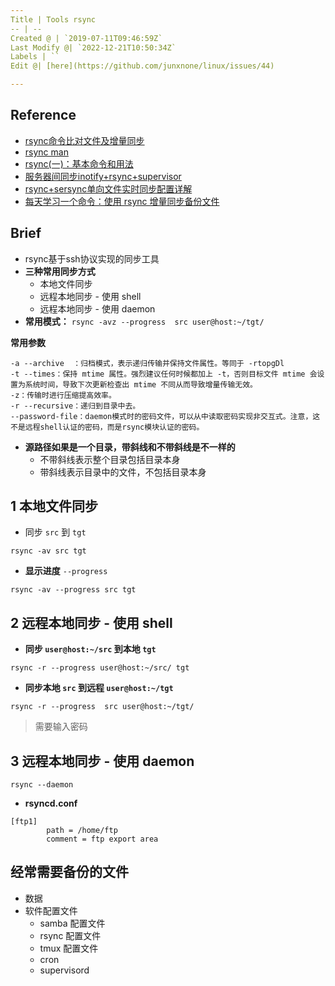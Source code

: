```yaml
---
Title | Tools rsync
-- | --
Created @ | `2019-07-11T09:46:59Z`
Last Modify @| `2022-12-21T10:50:34Z`
Labels | ``
Edit @| [here](https://github.com/junxnone/linux/issues/44)

---
```

## Reference
- [rsync命令比对文件及增量同步](https://www.cnblogs.com/keithtt/p/7293733.html)
- [rsync man](https://www.cnblogs.com/f-ck-need-u/p/7221713.html) 
- [rsync(一)：基本命令和用法](https://www.cnblogs.com/f-ck-need-u/p/7220009.html)
- [服务器间同步inotify+rsync+supervisor](https://blog.csdn.net/liy819/article/details/52125769)
- [rsync+sersync单向文件实时同步配置详解](http://www.madown.com/2017/05/10/47/)
- [每天学习一个命令：使用 rsync 增量同步备份文件 ](https://einverne.github.io/post/2017/07/rsync-introduction.html)
 
## Brief
- rsync基于ssh协议实现的同步工具
- **三种常用同步方式**
  - 本地文件同步
  - 远程本地同步 - 使用 shell
  - 远程本地同步 - 使用 daemon
- **常用模式：** `rsync -avz --progress  src user@host:~/tgt/`

**常用参数**
```
-a --archive  ：归档模式，表示递归传输并保持文件属性。等同于 -rtopgDl
-t --times：保持 mtime 属性。强烈建议任何时候都加上 -t，否则目标文件 mtime 会设置为系统时间，导致下次更新检查出 mtime 不同从而导致增量传输无效。
-z：传输时进行压缩提高效率。
-r --recursive：递归到目录中去。
--password-file：daemon模式时的密码文件，可以从中读取密码实现非交互式。注意，这不是远程shell认证的密码，而是rsync模块认证的密码。
```

- **源路径如果是一个目录，带斜线和不带斜线是不一样的**
  - 不带斜线表示整个目录包括目录本身
  - 带斜线表示目录中的文件，不包括目录本身


## 1 本地文件同步
- 同步 `src` 到 `tgt`

```
rsync -av src tgt
```

- **显示进度** `--progress`

```
rsync -av --progress src tgt
```

## 2 远程本地同步 - 使用 shell
- **同步 `user@host:~/src` 到本地 `tgt`**

```
rsync -r --progress user@host:~/src/ tgt
```

- **同步本地 `src` 到远程 `user@host:~/tgt`**

```
rsync -r --progress  src user@host:~/tgt/
```
> 需要输入密码

## 3 远程本地同步 - 使用 daemon

```
rsync --daemon
```

- **rsyncd.conf**

```
[ftp1]
        path = /home/ftp
        comment = ftp export area
```

## 经常需要备份的文件

- 数据
- 软件配置文件
  - samba 配置文件
  - rsync 配置文件
  - tmux 配置文件
  - cron
  - supervisord

